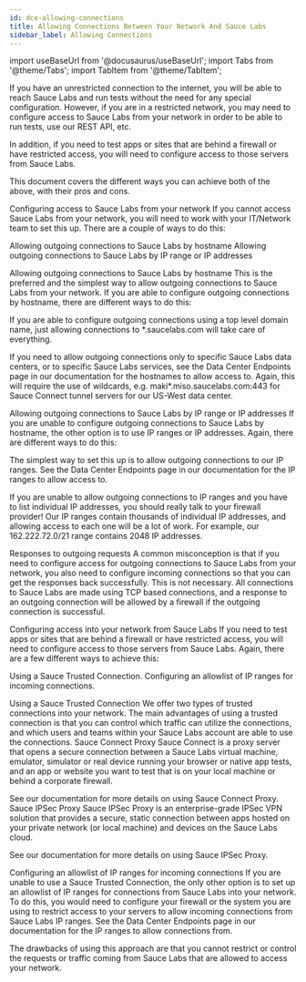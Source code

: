 ```yaml
---
id: dce-allowing-connections
title: Allowing Connections Between Your Network And Sauce Labs
sidebar_label: Allowing Connections
---
```

import useBaseUrl from '@docusaurus/useBaseUrl';
import Tabs from '@theme/Tabs';
import TabItem from '@theme/TabItem';


If you have an unrestricted connection to the internet, you will be able to reach Sauce Labs and run tests without the need for any special configuration. However, if you are in a restricted network, you may need to configure access to Sauce Labs from your network in order to be able to run tests, use our REST API, etc.

In addition, if you need to test apps or sites that are behind a firewall or have restricted access, you will need to configure access to those servers from Sauce Labs.

This document covers the different ways you can achieve both of the above, with their pros and cons.

Configuring access to Sauce Labs from your network
If you cannot access Sauce Labs from your network, you will need to work with your IT/Network team to set this up. There are a couple of ways to do this:

Allowing outgoing connections to Sauce Labs by hostname
Allowing outgoing connections to Sauce Labs by IP range or IP addresses

Allowing outgoing connections to Sauce Labs by hostname
This is the preferred and the simplest way to allow outgoing connections to Sauce Labs from your network. If you are able to configure outgoing connections by hostname, there are different ways to do this:

If you are able to configure outgoing connections using a top level domain name, just allowing connections to *.saucelabs.com will take care of everything.


If you need to allow outgoing connections only to specific Sauce Labs data centers, or to specific Sauce Labs services, see the Data Center Endpoints page in our documentation for the hostnames to allow access to. Again, this will require the use of wildcards, e.g. maki*.miso.saucelabs.com:443 for Sauce Connect tunnel servers for our US-West data center.

Allowing outgoing connections to Sauce Labs by IP range or IP addresses
If you are unable to configure outgoing connections to Sauce Labs by hostname, the other option is to use IP ranges or IP addresses. Again, there are different ways to do this:


The simplest way to set this up is to allow outgoing connections to our IP ranges. See the Data Center Endpoints page in our documentation for the IP ranges to allow access to.


If you are unable to allow outgoing connections to IP ranges and you have to list individual IP addresses, you should really talk to your firewall provider! Our IP ranges contain thousands of individual IP addresses, and allowing access to each one will be a lot of work. For example, our 162.222.72.0/21 range contains 2048 IP addresses.

Responses to outgoing requests
A common misconception is that if you need to configure access for outgoing connections to Sauce Labs from your network, you also need to configure incoming connections so that you can get the responses back successfully. This is not necessary. All connections to Sauce Labs are made using TCP based connections, and a response to an outgoing connection will be allowed by a firewall if the outgoing connection is successful.


Configuring access into your network from Sauce Labs
If you need to test apps or sites that are behind a firewall or have restricted access, you will need to configure access to those servers from Sauce Labs. Again, there are a few different ways to achieve this:

Using a Sauce Trusted Connection.
Configuring an allowlist of IP ranges for incoming connections.

Using a Sauce Trusted Connection
We offer two types of trusted connections into your network. The main advantages of using a trusted connection is that you can control which traffic can utilize the connections, and which users and teams within your Sauce Labs account are able to use the connections.
Sauce Connect Proxy
Sauce Connect is a proxy server that opens a secure connection between a Sauce Labs virtual machine, emulator, simulator or real device running your browser or native app tests, and an app or website you want to test that is on your local machine or behind a corporate firewall.

See our documentation for more details on using Sauce Connect Proxy.
Sauce IPSec Proxy
Sauce IPSec Proxy is an enterprise-grade IPSec VPN solution that provides a secure, static connection between apps hosted on your private network (or local machine) and devices on the Sauce Labs cloud.

See our documentation for more details on using Sauce IPSec Proxy.

Configuring an allowlist of IP ranges for incoming connections
If you are unable to use a Sauce Trusted Connection, the only other option is to set up an allowlist of IP ranges for connections from Sauce Labs into your network. To do this, you would need to configure your firewall or the system you are using to restrict access to your servers to allow incoming connections from Sauce Labs IP ranges. See the Data Center Endpoints page in our documentation for the IP ranges to allow connections from.

The drawbacks of using this approach are that you cannot restrict or control the requests or traffic coming from Sauce Labs that are allowed to access your network.

